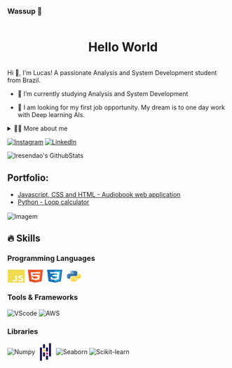 ### Wassup 👋

<!--
**lresendao/lresendao** is a ✨ _special_ ✨ repository because its `README.md` (this file) appears on your GitHub profile.

Here are some ideas to get you started:

- 🔭 I'm currently working on projects by myself (Fullstack)
- 🌱 I’m currently learning Javascript 
- 💬 Ask me about anything honestly lol. I'm very passionate about coding
- 📫 How to reach me: My instagram is @lresendao and my linkedIn page is www.linkedin.com/in/lucasresende1506/
- 😄 Pronouns: He/Him
- ⚡ Fun fact: I play a lot of RPG games
-->
<!--título-->
<div id="user-content-toc">
  <ul align="center">
    <summary><h1 style="display: inline-block">Hello World</h1></summary>
</div>

<!-- Presentation -->
<p>
  Hi 👋, I'm Lucas! A passionate Analysis and System Development student from Brazil.

  - 🌱 I’m currently studying Analysis and System Development

  - 🔭 I am looking for my first job opportunity. My dream is to one day work with Deep learning AIs.
</p>

<!-- Dropdown -->
<details>
  <summary>👨‍💻 More about me</summary>

  - 💬 I am 23 years old, currently living in Pernambuco, Brazil. I have fluency in English and have experience with Javascript, Python, CSS, HTML and PHP. I'm also a economy student since 2020, which helped me develop important skills such as companies and governments financial structure, market analysis, insights in math, calculus and data analytics.

  - ⚡ I enjoy reading, whether it's a good book, manga, or comics, as well as watching movies and playing games! I believe that our personal interests contribute to a more refined perception of things and problem-solving. \o/
</details>

<!-- Links -->
[![Instagram](https://img.shields.io/badge/Instagram-E4405F?style=for-the-badge&logo=instagram&logoColor=white)](https://www.instagram.com/lresendao/)
[![LinkedIn](https://img.shields.io/badge/LinkedIn-0077B5?style=for-the-badge&logo=linkedin&logoColor=white)](https://www.linkedin.com/in/lucasresende1506/)

<!-- GithubStats -->
![lresendao's GithubStats](https://github-readme-stats.vercel.app/api/top-langs/?username=lresendao&show_icons=true&theme=gotham&layout=donut-vertical&size_weight=0.5&count_weight=0.5)
<!-- Portfolio -->
## Portfolio:
- [Javascript, CSS and HTML - Audiobook web application](https://github.com/lresendao/Javascript-projects/tree/lresendao-audiobook)
- [Python - Loop calculator](https://github.com/lresendao/the-way-of-the-python/blob/main/loop_calculator_in_portuguese)
<!-- GIF -->
<p align="left">
  <img align="center" src="https://github.com/VariableBee/VariableBee/assets/77739311/4e9f41af-6b57-49a7-b15a-74322e96b4d7" alt="Imagem">
</p>

## 🔥 Skills
<!-- Skills: Programming Languages -->
  <div style="flex-basis: 48%;">
    <h3>Programming Languages</h3>
    <img align="center" alt="Js" height="30" width="40" src="https://raw.githubusercontent.com/devicons/devicon/master/icons/javascript/javascript-plain.svg">
    <img align="center" alt="HTML" height="30" width="40" src="https://raw.githubusercontent.com/devicons/devicon/master/icons/html5/html5-original.svg">
    <img align="center" alt="CSS" height="30" width="40" src="https://raw.githubusercontent.com/devicons/devicon/master/icons/css3/css3-original.svg">
    <img align="center" alt="Python" height="30" width="40" src="https://raw.githubusercontent.com/devicons/devicon/master/icons/python/python-original.svg">
  </div>
  
  <!-- Skills: Tools & Frameworks -->
  <div style="flex-basis: 48%;">
    <h3>Tools & Frameworks</h3>
    <img align="center" alt="VScode" height="30" width="40" src="https://cdn.jsdelivr.net/gh/devicons/devicon/icons/vscode/vscode-original.svg">
    <img align="center" alt="AWS" height="30" width="40" src="https://cdn.jsdelivr.net/gh/devicons/devicon/icons/amazonwebservices/amazonwebservices-original.svg">
  </div>
  
  <!-- Skills: Libraries -->
  <div style="flex-basis: 48%;">
    <h3>Libraries</h3>
    <img align="center" alt="Numpy" height="30" width="40" src="https://cdn.jsdelivr.net/gh/devicons/devicon/icons/numpy/numpy-original.svg">
    <img align="center" alt="Pandas" src="https://raw.githubusercontent.com/devicons/devicon/2ae2a900d2f041da66e950e4d48052658d850630/icons/pandas/pandas-original.svg" alt="pandas" width="40" height="40"/>
    <img align="center" alt="Seaborn" src="https://seaborn.pydata.org/_images/logo-mark-lightbg.svg" alt="seaborn" width="40" height="40"/>
    <img align="center" alt="Scikit-learn" src="https://upload.wikimedia.org/wikipedia/commons/0/05/Scikit_learn_logo_small.svg" alt="scikit_learn" width="40" height="40"/>
  </div>
